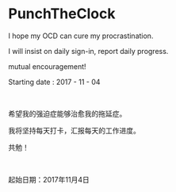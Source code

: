 # PunchTheClock

I hope my OCD can cure my procrastination. 

I will insist on daily sign-in, report daily progress. 

mutual encouragement!

Starting date : 2017 - 11 - 04

​            

希望我的强迫症能够治愈我的拖延症。

我将坚持每天打卡，汇报每天的工作进度。

共勉！

​            

起始日期：2017年11月4日